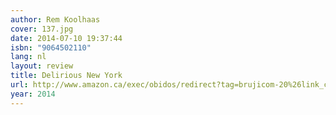 ```yaml
---
author: Rem Koolhaas
cover: 137.jpg
date: 2014-07-10 19:37:44
isbn: "9064502110"
lang: nl
layout: review
title: Delirious New York
url: http://www.amazon.ca/exec/obidos/redirect?tag=brujicom-20%26link_code=xm2%26camp=2025%26creative=165953%26path=http://www.amazon.ca/gp/redirect.html%253fASIN=9064502110%2526tag=brujicom-20%2526lcode=xm2%2526cID=2025%2526ccmID=165953%2526location=/o/ASIN/9064502110%25253FSubscriptionId=0VJDVJ14KM0P0VXDCQ82
year: 2014
---
```

